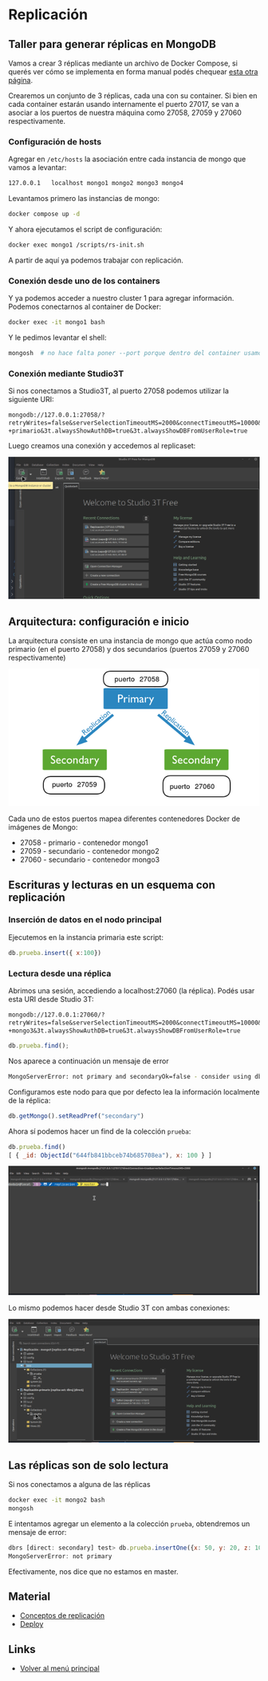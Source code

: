 
# Replicación

## Taller para generar réplicas en MongoDB

Vamos a crear 3 réplicas mediante un archivo de Docker Compose, si querés ver cómo se implementa en forma manual podés chequear [esta otra página](./replicacionTallerManual.md).

Crearemos un conjunto de 3 réplicas, cada una con su container. Si bien en cada container estarán usando internamente el puerto 27017, se van a asociar a los puertos de nuestra máquina como 27058, 27059 y 27060 respectivamente.

### Configuración de hosts

Agregar en `/etc/hosts` la asociación entre cada instancia de mongo que vamos a levantar:

```bash
127.0.0.1   localhost mongo1 mongo2 mongo3 mongo4
```

Levantamos primero las instancias de mongo:

```bash
docker compose up -d
```

Y ahora ejecutamos el script de configuración:

```bash
docker exec mongo1 /scripts/rs-init.sh
```

A partir de aquí ya podemos trabajar con replicación.

### Conexión desde uno de los containers

Y ya podemos acceder a nuestro cluster 1 para agregar información. Podemos conectarnos al container de Docker:

```bash
docker exec -it mongo1 bash
```

Y le pedimos levantar el shell:

```bash
mongosh  # no hace falta poner --port porque dentro del container usamos el puerto 27017, el default
```

### Conexión mediante Studio3T

Si nos conectamos a Studio3T, al puerto 27058 podemos utilizar la siguiente URI:

```uri
mongodb://127.0.0.1:27058/?retryWrites=false&serverSelectionTimeoutMS=2000&connectTimeoutMS=10000&3t.uriVersion=3&3t.connection.name=Replicaci%C3%B3n+-+primario&3t.alwaysShowAuthDB=true&3t.alwaysShowDBFromUserRole=true
```

Luego creamos una conexión y accedemos al replicaset:

![connect to replicaset via Studio3T](../images/connect_studio3t.gif)

## Arquitectura: configuración e inicio

La arquitectura consiste en una instancia de mongo que actúa como nodo primario (en el puerto 27058) y dos secundarios (puertos 27059 y 27060 respectivamente)

![Arquitectura replicación Mongo DB](../images/arquitecturaReplicaSetMongoDB.png)

Cada uno de estos puertos mapea diferentes contenedores Docker de imágenes de Mongo:

- 27058 - primario - contenedor mongo1
- 27059 - secundario - contenedor mongo2
- 27060 - secundario - contenedor mongo3


## Escrituras y lecturas en un esquema con replicación

### Inserción de datos en el nodo principal

Ejecutemos en la instancia primaria este script:

```js
db.prueba.insert({ x:100})
```

### Lectura desde una réplica

Abrimos una sesión, accediendo a localhost:27060 (la réplica). Podés usar esta URI desde Studio 3T:

```uri
mongodb://127.0.0.1:27060/?retryWrites=false&serverSelectionTimeoutMS=2000&connectTimeoutMS=10000&3t.uriVersion=3&3t.connection.name=Replicaci%C3%B3n+-+mongo3&3t.alwaysShowAuthDB=true&3t.alwaysShowDBFromUserRole=true
```

```js
db.prueba.find();
```

Nos aparece a continuación un mensaje de error

```bash
MongoServerError: not primary and secondaryOk=false - consider using db.getMongo().setReadPref() or readPreference in the connection string
```

Configuramos este nodo para que por defecto lea la información localmente de la réplica:

```js
db.getMongo().setReadPref("secondary")
```

Ahora sí podemos hacer un find de la colección `prueba`:

```js
db.prueba.find()
[ { _id: ObjectId("644fb841bbceb74b685708ea"), x: 100 } ]
```

![inserción de datos](./images/../../images/insercionDeDatos.gif)

Lo mismo podemos hacer desde Studio 3T con ambas conexiones:

![inserción de datos en Studio 3T](./images/../../images/insercionDeDatosStudio3T.gif)


## Las réplicas son de solo lectura

Si nos conectamos a alguna de las réplicas

```bash
docker exec -it mongo2 bash
mongosh
```

E intentamos agregar un elemento a la colección `prueba`, obtendremos un mensaje de error:

```js
dbrs [direct: secondary] test> db.prueba.insertOne({x: 50, y: 20, z: 10})
MongoServerError: not primary
```

Efectivamente, nos dice que no estamos en master.

## Material

- [Conceptos de replicación](https://docs.mongodb.com/manual/replication/)
- [Deploy](https://docs.mongodb.com/manual/tutorial/deploy-replica-set/)

## Links

- [Volver al menú principal](../README.md)
